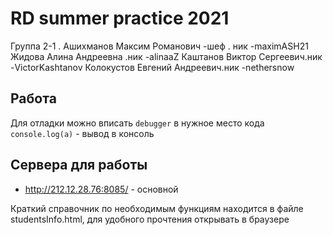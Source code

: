 # RD summer practice 2021
Группа 2-1 . Ашихманов Максим Романович -шеф . ник -maximASH21 Жидова Алина Андреевна .ник -alinaaZ Каштанов Виктор Сергеевич.ник -VictorKashtanov Колокустов Евгений Андреевич.ник -nethersnow

## Работа
Для отладки можно вписать `debugger` в нужное место кода
`console.log(a)` - вывод в консоль

## Сервера для работы
 - http://212.12.28.76:8085/ - основной
 
Краткий справочник по необходимым функциям находится в файле studentsInfo.html, 
для удобного прочтения открывать в браузере
